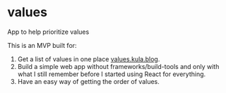 # values
 App to help prioritize values

This is an MVP built for:
1. Get a list of values in one place [values.kula.blog](http://values.kula.blog).
2. Build a simple web app without frameworks/build-tools and only with what I still remember before I started using React for everything.
3. Have an easy way of getting the order of values.

